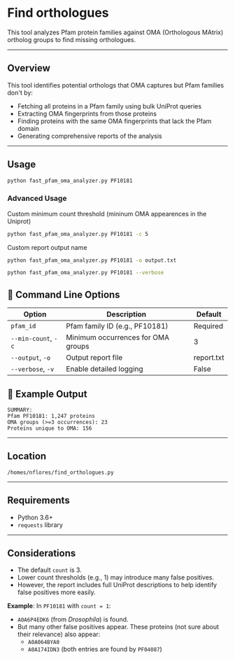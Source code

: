 #  Find orthologues

This tool analyzes Pfam protein families against OMA (Orthologous MAtrix) ortholog groups to find missing orthologues.

---

## Overview

This tool identifies potential orthologs that OMA captures but Pfam families don't by:

- Fetching all proteins in a Pfam family using bulk UniProt queries  
- Extracting OMA fingerprints from those proteins  
- Finding proteins with the same OMA fingerprints that lack the Pfam domain  
- Generating comprehensive reports of the analysis  

---

##  Usage


```bash
python fast_pfam_oma_analyzer.py PF10181
```
### Advanced Usage
Custom minimum count threshold (mininum OMA appearences in the Uniprot)

```bash
python fast_pfam_oma_analyzer.py PF10181 -c 5
```
Custom report output name 
```bash
python fast_pfam_oma_analyzer.py PF10181 -o output.txt
```

```bash
python fast_pfam_oma_analyzer.py PF10181 --verbose
```
## 🧾 Command Line Options

| Option              | Description                             | Default     |
|---------------------|-----------------------------------------|-------------|
| `pfam_id`           | Pfam family ID (e.g., PF10181)          | Required    |
| `--min-count`, `-c` | Minimum occurrences for OMA groups      | 3           |
| `--output`, `-o`    | Output report file                      | report.txt  |
| `--verbose`, `-v`   | Enable detailed logging                 | False       |

## 📄 Example Output

```
SUMMARY:
Pfam PF10181: 1,247 proteins
OMA groups (>=3 occurrences): 23
Proteins unique to OMA: 156
```

---

## Location

`/homes/nflores/find_orthologues.py`

---

##  Requirements

- Python 3.6+  
- `requests` library


---

##  Considerations

- The default `count` is 3.
- Lower count thresholds (e.g., 1) may introduce many false positives.
- However, the report includes full UniProt descriptions to help identify false positives more easily.

**Example**: In `PF10181` with `count = 1`:

- `A0A6P4EDK6` (from *Drosophila*) is found.
- But many other false positives appear. These proteins (not sure about their relevance) also appear:
  - `A0A064BYA0`
  - `A0A174IDN3` (both entries are found by `PF04087`)


 
